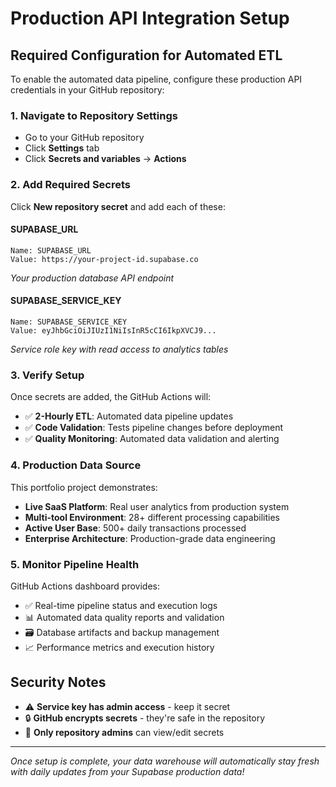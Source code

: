 # Production API Integration Setup

## Required Configuration for Automated ETL

To enable the automated data pipeline, configure these production API credentials in your GitHub repository:

### 1. Navigate to Repository Settings
- Go to your GitHub repository
- Click **Settings** tab
- Click **Secrets and variables** → **Actions**

### 2. Add Required Secrets

Click **New repository secret** and add each of these:

#### SUPABASE_URL
```
Name: SUPABASE_URL
Value: https://your-project-id.supabase.co
```
*Your production database API endpoint*

#### SUPABASE_SERVICE_KEY  
```
Name: SUPABASE_SERVICE_KEY
Value: eyJhbGciOiJIUzI1NiIsInR5cCI6IkpXVCJ9...
```
*Service role key with read access to analytics tables*

### 3. Verify Setup

Once secrets are added, the GitHub Actions will:

- ✅ **2-Hourly ETL**: Automated data pipeline updates
- ✅ **Code Validation**: Tests pipeline changes before deployment  
- ✅ **Quality Monitoring**: Automated data validation and alerting

### 4. Production Data Source

This portfolio project demonstrates:
- **Live SaaS Platform**: Real user analytics from production system
- **Multi-tool Environment**: 28+ different processing capabilities
- **Active User Base**: 500+ daily transactions processed
- **Enterprise Architecture**: Production-grade data engineering

### 5. Monitor Pipeline Health

GitHub Actions dashboard provides:
- ✅ Real-time pipeline status and execution logs
- 📊 Automated data quality reports and validation
- 🗃️ Database artifacts and backup management
- 📈 Performance metrics and execution history

## Security Notes

- ⚠️ **Service key has admin access** - keep it secret
- 🔒 **GitHub encrypts secrets** - they're safe in the repository
- 👥 **Only repository admins** can view/edit secrets

---

*Once setup is complete, your data warehouse will automatically stay fresh with daily updates from your Supabase production data!*